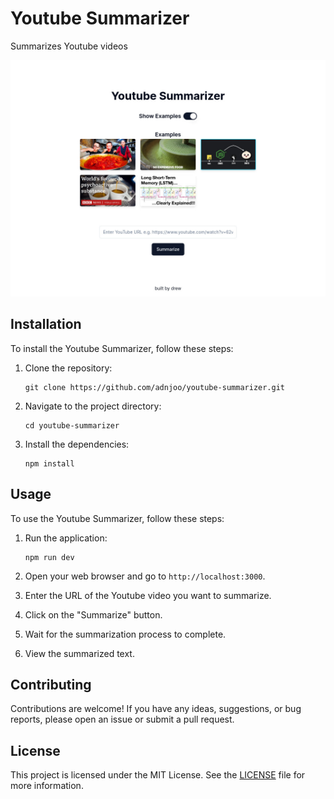 # Youtube Summarizer

Summarizes Youtube videos

![](/public/serve.jpg)

## Installation
To install the Youtube Summarizer, follow these steps:

1. Clone the repository:
    ```
    git clone https://github.com/adnjoo/youtube-summarizer.git
    ```

2. Navigate to the project directory:
    ```
    cd youtube-summarizer
    ```

3. Install the dependencies:
    ```
    npm install
    ```

## Usage
To use the Youtube Summarizer, follow these steps:

1. Run the application:
    ```
    npm run dev
    ```

2. Open your web browser and go to `http://localhost:3000`.

3. Enter the URL of the Youtube video you want to summarize.

4. Click on the "Summarize" button.

5. Wait for the summarization process to complete.

6. View the summarized text.

## Contributing
Contributions are welcome! If you have any ideas, suggestions, or bug reports, please open an issue or submit a pull request.

## License
This project is licensed under the MIT License. See the [LICENSE](/LICENSE) file for more information.
